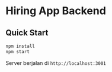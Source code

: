 
# Hiring App Backend

## Quick Start

```bash
npm install
npm start
```

Server berjalan di `http://localhost:3001`
